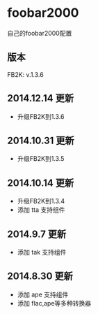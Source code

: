 foobar2000
==========

自己的foobar2000配置

## 版本 ##

FB2K: v.1.3.6

## 2014.12.14 更新 ##

* 升级FB2K到1.3.6

## 2014.10.31 更新 ##

* 升级FB2K到1.3.5

## 2014.10.14 更新 ##

* 升级FB2K到1.3.4
* 添加 tta 支持组件

## 2014.9.7 更新 ##

* 添加 tak 支持组件

## 2014.8.30 更新 ##

* 添加 ape 支持组件
* 添加 flac,ape等多种转换器
